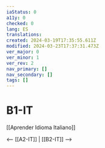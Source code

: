 ```yaml
---
iaStatus: 0
a11y: 0
checked: 0
lang: ES
translations: 
created: 2024-03-19T17:35:55.611Z
modified: 2024-03-23T17:37:31.473Z
ver_major: 0
ver_minor: 1
ver_rev: 2
nav_primary: []
nav_secondary: []
tags: []
---
```

# B1-IT

[[Aprender Idioma Italiano]]

<-- [[A2-IT]] | [[B2-IT]] -->